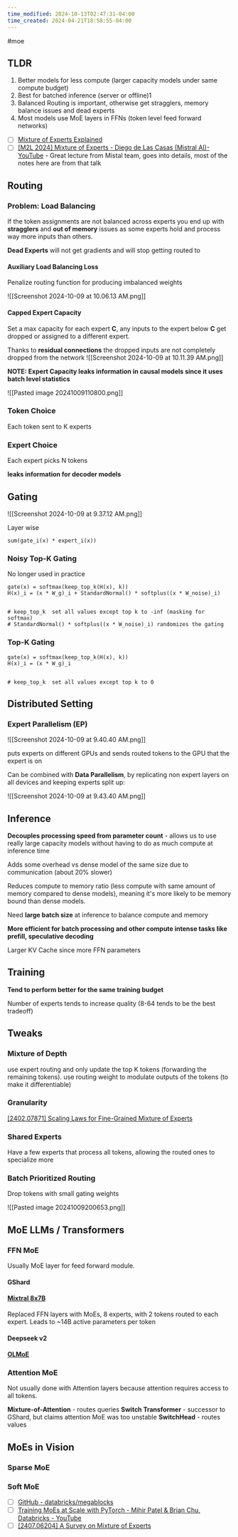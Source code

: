 ```yaml
---
time_modified: 2024-10-13T02:47:31-04:00
time_created: 2024-04-21T18:58:55-04:00
---
```


#moe

## TLDR
1. Better models for less compute (larger capacity models under same compute budget)
2. Best for batched inference (server or offline)1
3. Balanced Routing is important, otherwise get stragglers, memory balance issues and dead experts
4. Most models use MoE layers in FFNs (token level feed forward networks)


- [ ] [Mixture of Experts Explained](https://huggingface.co/blog/moe)
- [ ] [\[M2L 2024\] Mixture of Experts - Diego de Las Casas (Mistral AI)- YouTube](https://youtu.be/ayguaRDBkgQ?si=ZO9dUXX24xjOef58) - Great lecture from Mistal team, goes into details, most of the notes here are from that talk

## Routing

### Problem: Load Balancing

If the token assignments are not balanced across experts you end up with **stragglers** and **out of memory** issues as some experts hold and process way more inputs than others.

**Dead Experts** will not get gradients and will stop getting routed to

#### Auxiliary Load Balancing Loss

Penalize routing function for producing imbalanced weights

![[Screenshot 2024-10-09 at 10.06.13 AM.png]]

#### Capped Expert Capacity

Set a max capacity for each expert **C**,  any inputs to the expert below **C** get dropped or assigned to a different expert.

Thanks to **residual connections** the dropped inputs are not completely dropped from the network
![[Screenshot 2024-10-09 at 10.11.39 AM.png]]

**NOTE: Expert Capacity leaks information in causal models since it uses batch level statistics**

![[Pasted image 20241009110800.png]]
### Token Choice

Each token sent to K experts

### Expert Choice

Each expert picks N tokens

**leaks information for decoder models**


## Gating

![[Screenshot 2024-10-09 at 9.37.12 AM.png]]


Layer wise 

```
sum(gate_i(x) * expert_i(x))
```

### Noisy Top-K Gating

No longer used in practice

```
gate(x) = softmax(keep_top_k(H(x), k))
H(x)_i = (x * W_g)_i + StandardNormal() * softplus((x * W_noise)_i)


# keep_top_k  set all values except top k to -inf (masking for softmax)
# StandardNormal() * softplus((x * W_noise)_i) randomizes the gating
```


### Top-K Gating

```
gate(x) = softmax(keep_top_k(H(x), k))
H(x)_i = (x * W_g)_i


# keep_top_k  set all values except top k to 0
```


## Distributed Setting


### Expert Parallelism (EP)
![[Screenshot 2024-10-09 at 9.40.40 AM.png]]

puts experts on different GPUs and sends routed tokens to the GPU that the expert is on

Can be combined with **Data Parallelism**, by replicating non expert layers on all devices and keeping experts split up:

![[Screenshot 2024-10-09 at 9.43.40 AM.png]]


## Inference

**Decouples processing speed from parameter count** - allows us to use really large capacity models without having to do as much compute at inference time

Adds some overhead vs dense model of the same size due to communication (about 20% slower)

Reduces compute to memory ratio (less compute with same amount of memory compared to dense models), meaning it's more likely to be memory bound than dense models.

Need **large batch size** at inference to balance compute and memory

**More efficient for batch processing and other compute intense tasks like prefill, speculative decoding**

Larger KV Cache since more FFN parameters

## Training

**Tend to perform better for the same training budget**

Number of experts tends to increase quality (8-64 tends to be the best tradeoff)


## Tweaks
### Mixture of Depth

use expert routing and only update the top K tokens (forwarding the remaining tokens). use routing weight to modulate outputs of the tokens (to make it differentiable)

### Granularity
[\[2402.07871\] Scaling Laws for Fine-Grained Mixture of Experts](https://arxiv.org/abs/2402.07871)

### Shared Experts

Have a few experts that process all tokens, allowing the routed ones to specialize more

### Batch Prioritized Routing

Drop tokens with small gating weights

![[Pasted image 20241009200653.png]]

## MoE LLMs / Transformers


### FFN MoE

Usually MoE layer for feed forward module.


#### GShard

#### [Mixtral 8x7B](https://youtu.be/ayguaRDBkgQ?si=XVXew1-ZxUyW0rSU&t=1228)

Replaced FFN layers with MoEs, 8 experts, with 2 tokens routed to each expert. Leads to ~14B active parameters per token

#### Deepseek v2
#### [OLMoE](https://arxiv.org/abs/2409.02060)

### Attention MoE

Not usually done with Attention layers because attention requires access to all tokens.

**Mixture-of-Attention** - routes queries
**Switch Transformer** - successor to GShard, but claims attention MoE was too unstable
**SwitchHead**  - routes values


## MoEs in Vision


### Sparse MoE

### Soft MoE



- [ ] [GitHub - databricks/megablocks](https://github.com/databricks/megablocks)
- [ ] [Training MoEs at Scale with PyTorch - Mihir Patel & Brian Chu, Databricks - YouTube](https://www.youtube.com/watch?v=1c56wxv00hI)
- [ ] [\[2407.06204\] A Survey on Mixture of Experts](https://arxiv.org/abs/2407.06204)